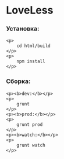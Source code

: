 LoveLess
========

<div>
    <h3>Установка:</h3>

    <p>
        cd html/build
    </p>
    <p>
        npm install
    </p>
</div>

<div>
    <h3>Сборка:</h3>

    <p><b>dev:</b></p>
    <p>
        grunt
    </p>
    <p><b>prod:</b></p>
    <p>
        grunt prod
    </p>
    <p><b>watch:</b></p>
    <p>
        grunt watch
    </p>
</div>